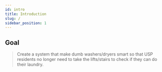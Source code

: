 ```yaml
---
id: intro
title: Introduction
slug: /
sidebar_position: 1
---
```


## Goal

> Create a system that make dumb washers/dryers smart so that USP residents no longer need to take the lifts/stairs to check if they can do their laundry.
